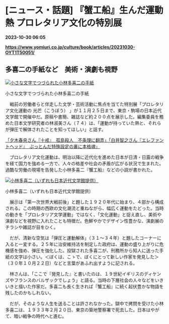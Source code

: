 # [ニュース・話題] 『蟹工船』生んだ運動熱 プロレタリア文化の特別展

**2023-10-30 06:05**

**https://www.yomiuri.co.jp/culture/book/articles/20231030-OYT1T50051/**

多喜二の手紙など　美術・演劇も視野
-----------------

[![小さな文字でつづられた小林多喜二の手紙](https://www.yomiuri.co.jp/media/2023/10/20231030-OYT1I50034-1.jpg)](https://www.yomiuri.co.jp/pluralphoto/20231030-OYT1I50034/)

小さな文字でつづられた小林多喜二の手紙

　戦前の労働者らと伴走した文学・芸術活動に焦点を当てた特別展「プロレタリア文化運動の 光芒（こうぼう） 」が１１月２５日まで、東京・駒場の日本近代文学館で開催中だ。原稿や書簡、雑誌など約２００点を展示した。編集委員を務めた日本文学研究者の林淑美さん（７４）は、「運動が持っていた熱と、それらが弾圧で解体されたことを知ってほしい」と話す。

[「夕木春央さん『十戒』　孤島殺人　不条理に翻弄」「白井智之さん『エレファントヘッド』　ぶっとんだ特殊設定の裏に本格魂」](https://www.yomiuri.co.jp/culture/book/interviews/20231030-OYT1T50056/)

　プロレタリア文化運動は、明治以降に近代化を進めた日本が日清・日露の戦争を経て国力を強める一方で、人々の格差や社会の矛盾が広がる状況で生まれた。過酷な労働の現場を告発した小林多喜二『蟹工船』などの小説が書かれた。

[![小林多喜二（いずれも日本近代文学館提供）](https://www.yomiuri.co.jp/media/2023/10/20231030-OYT1I50033-1.jpg)](https://www.yomiuri.co.jp/pluralphoto/20231030-OYT1I50033/)

小林多喜二（いずれも日本近代文学館提供）

　展示は「第一次世界大戦前後」と題した１９２０年代に始まり、４部から構成される。この時期の西欧の文化潮流と重ねながら、幅広く運動をたどった。当時の動きを「プロレタリア文学運動」ではなく、「文化運動」と捉え直し、美術や演劇などを視野に入れたことも特徴だ。色鮮やかでデザイン性豊かな、演劇展のチラシや雑誌が目をひく。

　だが、清新な空気は「弾圧と運動解体」（３１～３４年）と題したコーナーに入ると一変する。２５年に治安維持法を制定した政府は、運動の盛り上がりに危機感を強め、弾圧を強化した。投獄された多喜二が、刑務所から知人に送った手紙の文字は小さい。＜ぼくは、こゝで、ぼくにとって新しい作家を発見した＞（３０年１０月２２日）などと言葉があふれ出すように記される。

　林さんは、「ここで『発見した』と書いたのは、１９世紀イギリスのディケンズやフランスのバルザックでしょう」と語る。当時の下層社会の人々などをいきいきと描いた作家だ。多喜二も長く生きれば『蟹工船』に続く起伏豊かな物語を残したのかもしれない。

　だが、そのような人生を送ることは許されなかった。獄中で拷問を受けた小林多喜二は、１９３３年２月２０日、東京の築地警察署で死去した。日本はやがて、暗い戦争の時代へと進む。